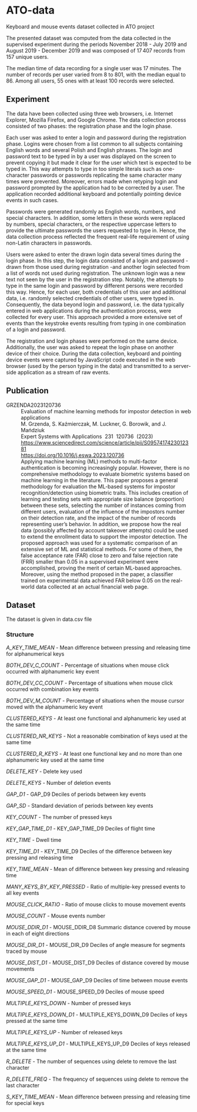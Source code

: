 # ATO-data
Keyboard and mouse events dataset collected in ATO project

The presented dataset was computed from the data collected in the supervised experiment during the periods November 2018 - July 2019 
and August 2019 - December 2019 and was composed of $17\,407$ records from $157$ unique users. 

The median time of data recording for a single user was 17 minutes. The number of records per user varied from 8 to 801, with the median equal to 86. 
Among all users, 55 ones with at least 100 records were selected.  

## Experiment

The data have been collected using three web browsers, i.e. Internet Explorer, Mozilla Firefox, and Google Chrome. The data collection process consisted of two phases: the registration phase and the login phase.

Each user was asked to enter a login and password during the registration phase. Logins were chosen from a list common to all subjects containing English words and several Polish and English phrases. The login and password text to be typed in by a user was displayed on the screen to prevent copying it but made it clear for the user which text is expected to be typed in. This way attempts to type in too simple literals such as one-character passwords or passwords replicating the same character many times were prevented. Moreover, errors made when retyping login and password prompted by the application had to be corrected by a user. The application recorded additional keyboard and potentially pointing device events in such cases.

Passwords were generated randomly as English words, numbers, and special characters. In addition, some letters in these words were replaced by numbers, special characters, or the respective uppercase letters to provide the ultimate passwords the users requested to type in. Hence, the data collection process reflected the frequent real-life requirement of using non-Latin characters in passwords.

Users were asked to enter the drawn login data several times during the login phase. In this step, the login data consisted of a login and password - drawn from those used during registration -and another login selected from a list of words not used during registration. The unknown login was a new text not seen by the user in the registration step. Notably, the attempts to type in the same login and password by different persons were recorded this way. Hence, for each user, both credentials of this user and additional data, i.e. randomly selected credentials of other users, were typed in. Consequently, the data beyond login and password, i.e. the data typically entered in web applications during the authentication process, were collected for every user. This approach provided a more extensive set of events than the keystroke events resulting from typing in one combination of a login and password.

The registration and login phases were performed on the same device. Additionally, the user was asked to repeat the login phase on another device of their choice. During the data collection, keyboard and pointing device events were captured by JavaScript code executed in the web browser (used by the person typing in the data) and transmitted to a server-side application as a stream of raw events.

## Publication
 
 <!DOCTYPE HTML PUBLIC "-//W3C//DTD HTML 4.01 TRANSITIONAL//EN"
"http://www.w3.org/TR/xhtml1/DTD/xhtml1-transitional.dtd">
<html xmlns="http://www.w3.org/1999/xhtml">

<head>
<meta http-equiv="content-type" content="text/html; charset=utf-8" />
<link rel="stylesheet" href="htmlExportStyleSheet.css" />

</head>

<body>
<div class="content">
<dl>
<dt class="Key" id="GRZENDA2023120736">GRZENDA2023120736</dt>
<dd class="Pub">
	<span class="Title">Evaluation of machine learning methods for impostor detection in web applications</span><br />
	<span class="Author">M. Grzenda, S. Kaźmierczak, M. Luckner, G. Borowik, and J. Mańdziuk</span><br />
	<span class="Journal">Expert Systems with Applications</span>&nbsp;
	<span class="Volume">231</span>&nbsp;
	<span class="Pages">120736</span>&nbsp;
	(<span class="Date">2023</span>)<br />
	<span class="URL"><a href="https://www.sciencedirect.com/science/article/pii/S0957417423012381">https://www.sciencedirect.com/science/article/pii/S0957417423012381</a></span><br />
	<span class="URL"><a href="https://doi.org/10.1016/j.eswa.2023.120736">https://doi.org/10.1016/j.eswa.2023.120736</a></span><br />
	<div class="Abstract">Applying machine learning (ML) methods to multi-factor authentication is becoming increasingly popular. However, there is no comprehensive methodology to evaluate biometric systems based on machine learning in the literature. This paper proposes a general methodology for evaluation the ML-based systems for impostor recognition/detection using biometric traits. This includes creation of learning and testing sets with appropriate size balance (proportion) between these sets, selecting the number of instances coming from different users, evaluation of the influence of the impostors number on their detection rate, and the impact of the number of records representing user’s behavior. In addition, we propose how the real data (possibly affected by account takeover attempts) could be used to extend the enrollment data to support the impostor detection. The proposed approach was used for a systematic comparison of an extensive set of ML and statistical methods. For some of them, the false acceptance rate (FAR) close to zero and false rejection rate (FRR) smaller than 0.05 in a supervised experiment were accomplished, proving the merit of certain ML-based approaches. Moreover, using the method proposed in the paper, a classifier trained on experimental data achieved FAR below 0.05 on the real-world data collected at an actual financial web page.</div>
</dd>

</dl>
</div>
</body>
</html>

 
 ## Dataset
The dataset is given in data.csv file

### Structure 

  *A_KEY_TIME_MEAN*   - Mean difference between pressing and releasing time for alphanumerical keys	 
  
  *BOTH_DEV_C_COUNT*  - Percentage of situations when mouse click occurred with alphanumeric key event	 
  
  *BOTH_DEV_CC_COUNT* - Percentage of situations when mouse click occurred with combination key events	 
  
  *BOTH_DEV_M_COUNT*  - Percentage of situations when the mouse cursor moved with the alphanumeric key event	 
  
  *CLUSTERED_KEYS*    - At least one functional and alphanumeric key used at the same time	 
  
  *CLUSTERED_NR_KEYS* - Not a reasonable combination of keys used at the same time	 
  
  *CLUSTERED_R_KEYS*  - At least one functional key and no more than one alphanumeric key used at the same time	 
  
  *DELETE_KEY*    - Delete key used	 
  
  *DELETE_KEYS*   - Number of deletion events	 
  
  *GAP_D1* - GAP_D9	 Deciles of periods between key events	 
  
  *GAP_SD*    - Standard deviation of periods between key events	 
  
  *KEY_COUNT* - The number of pressed keys	 
  
  *KEY_GAP_TIME_D1* - KEY_GAP_TIME_D9	 Deciles of flight time	 
  
  *KEY_TIME*  - Dwell time	 
  
  *KEY_TIME_D1* - KEY_TIME_D9	 Deciles of the difference between key pressing and releasing time	 
  
  *KEY_TIME_MEAN* - Mean of difference between key pressing and releasing time	 
  
  *MANY_KEYS_BY_KEY_PRESSED*  - Ratio of multiple-key pressed events to all key events	 
  
  *MOUSE_CLICK_RATIO* - Ratio of mouse clicks to mouse movement events	 
  
  *MOUSE_COUNT*   - Mouse events number	 
  
  *MOUSE_DDIR_D1* - MOUSE_DDIR_D8	 Summaric distance covered by mouse in each of eight directions	 
  
  *MOUSE_DIR_D1* - MOUSE_DIR_D9	 Deciles of angle measure for segments traced by mouse	 
  
  *MOUSE_DIST_D1* - MOUSE_DIST_D9	 Deciles of distance covered by mouse movements	 
  
  *MOUSE_GAP_D1* - MOUSE_GAP_D9	 Deciles of time between mouse events	 
  
  *MOUSE_SPEED_D1* - MOUSE_SPEED_D9	Deciles of mouse speed	 
  
  *MULTIPLE_KEYS_DOWN*    - Number of pressed keys	 
  
  *MULTIPLE_KEYS_DOWN_D1* - MULTIPLE_KEYS_DOWN_D9	 Deciles of keys pressed at the same time	 
  
  *MULTIPLE_KEYS_UP*	- Number of released keys	 
  
  *MULTIPLE_KEYS_UP_D1* - MULTIPLE_KEYS_UP_D9	 Deciles of keys released at the same time	 
  
  *R_DELETE*  - The number of sequences using delete to remove the last character	 
  
  *R_DELETE_FREQ* - The frequency of sequences using delete to remove the last character	 
  
  *S_KEY_TIME_MEAN*   - Mean difference between pressing and releasing time for special keys	
